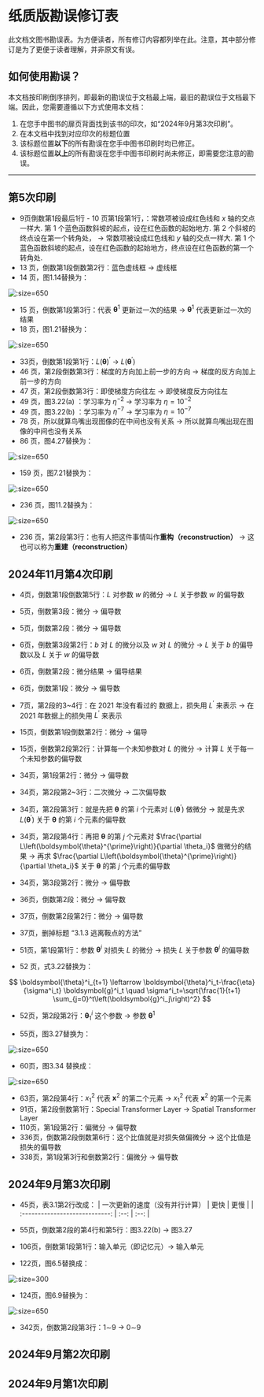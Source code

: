 # 纸质版勘误修订表

此文档文图书勘误表。为方便读者，所有修订内容都列举在此。注意，其中部分修订是为了更便于读者理解，并非原文有误。

## 如何使用勘误？
本文档按印刷倒序排列，即最新的勘误位于文档最上端，最旧的勘误位于文档最下端。因此，您需要遵循以下方式使用本文档：

1. 在您手中图书的扉页背面找到该书的印次，如“2024年9月第3次印刷”。
2. 在本文档中找到对应印次的标题位置
3. 该标题位置**以下**的所有勘误在您手中图书印刷时均已修正。
4. 该标题位置**以上**的所有勘误在您手中图书印刷时尚未修正，即需要您注意的勘误。

---
## 第5次印刷
* 9页倒数第1段最后1行 - 10 页第1段第1行，：常数项被设成红色线和 $x$ 轴的交点一样大. 第 1 个蓝色函数斜坡的起点，设在红色函数的起始地方. 第 2 个斜坡的终点设在第一个转角处， → 常数项被设成红色线和 $y$ 轴的交点一样大. 第 1 个蓝色函数斜坡的起点，设在红色函数的起始地方，终点设在红色函数的第一个转角处.
* 13 页，倒数第1段倒数第2行：蓝色虚线框 → 虚线框
* 14 页，图1.14替换为：

![](res/1-14.png ':size=650')

* 15 页，倒数第1段第3行：代表 $\boldsymbol{\theta}^1$ 更新过一次的结果 →  $\boldsymbol{\theta}^1$ 代表更新过一次的结果
* 18 页，图1.21替换为：

![](res/1-21.png ':size=650')

* 33页，倒数第1段第1行：$L(\boldsymbol{\theta})^{\prime}$ → $L(\boldsymbol{\theta}^{\prime})$
* 46 页，第2段倒数第3行：梯度的方向加上前一步的方向 → 梯度的反方向加上前一步的方向
* 47 页，第2段倒数第3行：即使梯度方向往左 → 即使梯度反方向往左
* 49 页，图3.22(a) ：学习率为 $\eta^{-2}$ →  学习率为 $\eta=10^{-2}$ 
* 49 页，图3.22(b) ：学习率为 $\eta^{-7}$ →  学习率为 $\eta=10^{-7}$ 
* 78 页，所以就算鸟嘴出现图像的在中间也没有关系 → 所以就算鸟嘴出现在图像的中间也没有关系
* 86 页，图4.27替换为：

![](res/4-27.png ':size=650')

* 159 页，图7.21替换为：

![](res/7-21.png ':size=650')

* 236 页，图11.2替换为：

![](res/11-2.png ':size=650')

* 236 页，第2段第3行：也有人把这件事情叫作**重构（reconstruction）** → 这也可以称为**重建（reconstruction）**

## 2024年11月第4次印刷

* 4页，倒数第1段倒数第5行：$L$ 对参数 $w$ 的微分 → $L$ 关于参数 $w$ 的偏导数
* 5页，倒数第3段：微分 → 偏导数
* 5页，倒数第2段：微分 → 偏导数
* 6页，倒数第3段第2行：$b$ 对 $L$ 的微分以及 $w$ 对 $L$ 的微分 → $L$ 关于 $b$ 的偏导数以及 $L$ 关于 $w$ 的偏导数 
* 6页，倒数第2段：微分结果 → 偏导结果
* 6页，倒数第1段：微分 → 偏导数
* 7页，第2段的3~4行：在 2021 年没有看过的 数据上，损失用 $L^{\prime}$ 来表示 → 在 2021 年数据上的损失用 $L^{\prime}$ 来表示
* 15页，倒数第1段倒数第2行：微分 → 偏导
* 15页，倒数第2段第2行：计算每一个未知参数对 $L$ 的微分 → 计算 $L$ 关于每一个未知参数的偏导数
* 34页，第1段第2行：微分 → 偏导数
* 34页，第2段第2~3行：二次微分 → 二次偏导数
* 34页，第2段第3行：就是先把 $\boldsymbol{\theta}$  的第 $i$  个元素对  $L\left(\boldsymbol{\theta}^{\prime}\right)$  做微分 → 就是先求 $L\left(\boldsymbol{\theta}^{\prime}\right)$  关于 $\boldsymbol{\theta}$  的第 $i$  个元素的偏导数  
* 34页，第2段第4行：再把 $\boldsymbol{\theta}$ 的第 $j$  个元素对  $\frac{\partial L\left(\boldsymbol{\theta}^{\prime}\right)}{\partial \theta_i}$ 做微分的结果 → 再求 $\frac{\partial L\left(\boldsymbol{\theta}^{\prime}\right)}{\partial \theta_i}$  关于 $\boldsymbol{\theta}$ 的第 $j$  个元素的偏导数
* 34页，第3段第2行：微分 → 偏导数
* 36页，倒数第2段：微分 → 偏导数
* 37页，倒数第2段第2行：微分 → 偏导数
* 37页，删掉标题 “3.1.3 逃离鞍点的方法”
* 51页，第1段第1行：参数 $\boldsymbol{\theta}^i$ 对损失 $L$ 的微分 → 损失 $L$ 关于参数 $\boldsymbol{\theta}^i$ 的偏导数

* 52 页，式3.22替换为：

$$
\boldsymbol{\theta}^i_{t+1} \leftarrow \boldsymbol{\theta}^i_t-\frac{\eta}{\sigma^i_t} \boldsymbol{g}^i_t \quad \sigma^i_t=\sqrt{\frac{1}{t+1} \sum_{j=0}^t\left(\boldsymbol{g}^i_j\right)^2}
$$

* 52页，第2段第2行：$\boldsymbol{\theta}_1^i$ 这个参数 → 参数 $\boldsymbol{\theta}^1$

* 55页，图3.27替换为：

![](res/3-27.png ':size=650')

* 60页，图3.34 替换成：

![](res/3-34.png ':size=650')

* 63页，第2段第4行：$x_1^2$ 代表 $\boldsymbol{x}^2$ 的第二个元素 → $x_1^2$ 代表 $\boldsymbol{x}^2$ 的第一个元素
* 91页，第2段倒数第1行：Special Transformer Layer → Spatial Transformer Layer
* 110页，第1段第2行：偏微分 → 偏导数
* 336页，倒数第2段倒数第6行：这个比值就是对损失做偏微分 → 这个比值是损失的偏导数
* 338页，第1段第3行和倒数第2行：偏微分 → 偏导数

## 2024年9月第3次印刷

* 45页，表3.1第2行改成：
| 一次更新的速度（没有并行计算） | 更快 | 更慢 |
| :----------------------------: | :--: | :--: |

* 55页，倒数第2段的第4行和第5行：图3.22(b) → 图3.27
* 106页，倒数第1段第1行：输入单元（即记忆元）→ 输入单元
* 122页，图6.5替换成：

![](res/6-5.png ':size=300')

* 124页，图6.9替换为：

![](res/6-9.png ':size=650')

* 342页，倒数第2段第3行：1$\sim$9 → 0$\sim$9

## 2024年9月第2次印刷

## 2024年9月第1次印刷

